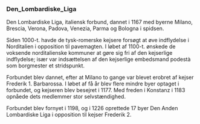 ### Den_Lombardiske_Liga


Den Lombardiske Liga, italiensk forbund, dannet i 1167 med byerne Milano, Brescia, Verona, Padova, Venezia, Parma og Bologna i spidsen.

Siden 1000-t. havde de tysk-romerske kejsere forsøgt at øve indflydelse i Norditalien i opposition til pavemagten. I løbet af 1100-t. ønskede de voksende norditalienske kommuner at gøre sig fri af den kejserlige indflydelse; især var indsættelsen af den kejserlige embedsmand podestà som borgmester et stridspunkt.

Forbundet blev dannet, efter at Milano to gange var blevet erobret af kejser Frederik 1. Barbarossa. I løbet af få år blev flere mindre byer optaget i forbundet, og kejseren blev besejret i 1177. Med freden i Konstanz i 1183 opnåede dets medlemmer stor selvstændighed.

Forbundet blev fornyet i 1198, og i 1226 oprettede 17 byer Den Anden Lombardiske Liga i opposition til kejser Frederik 2. 